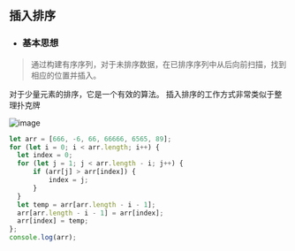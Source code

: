 ## 插入排序
- ### 基本思想
> 通过构建有序序列，对于未排序数据，在已排序序列中从后向前扫描，找到相应的位置并插入。

  对于少量元素的排序，它是一个有效的算法。
  插入排序的工作方式非常类似于整理扑克牌

  ![image](http://i.niupic.com/images/2017/09/24/w7FqxU.jpg
  )

  ``` javascript
  let arr = [666, -6, 66, 66666, 6565, 89];
  for (let i = 0; i < arr.length; i++) {
  	let index = 0;
  	for (let j = 1; j < arr.length - i; j++) {
  		if (arr[j] > arr[index]) {
  			index = j;
  		}
  	}
  	let temp = arr[arr.length - i - 1];
  	arr[arr.length - i - 1] = arr[index];
  	arr[index] = temp;
  };
  console.log(arr);
  ```
